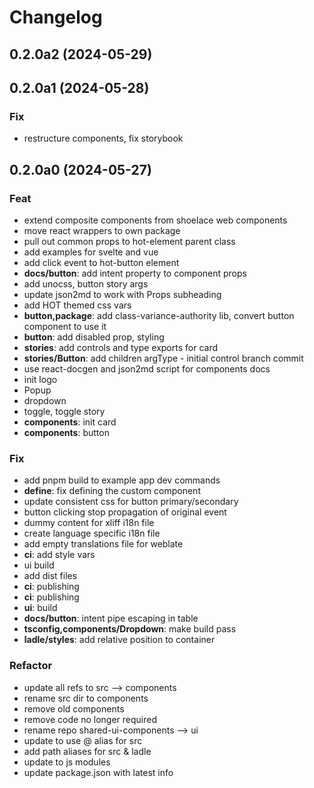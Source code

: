 # Changelog

## 0.2.0a2 (2024-05-29)

## 0.2.0a1 (2024-05-28)

### Fix

- restructure components, fix storybook

## 0.2.0a0 (2024-05-27)

### Feat

- extend composite components from shoelace web components
- move react wrappers to own package
- pull out common props to hot-element parent class
- add examples for svelte and vue
- add click event to hot-button element
- **docs/button**: add intent property to component props
- add unocss, button story args
- update json2md to work with Props subheading
- add HOT themed css vars
- **button,package**: add class-variance-authority lib, convert button component to use it
- **button**: add disabled prop, styling
- **stories**: add controls and type exports for card
- **stories/Button**: add children argType - initial control branch commit
- use react-docgen and json2md script for components docs
- init logo
- Popup
- dropdown
- toggle, toggle story
- **components**: init card
- **components**: button

### Fix

- add pnpm build to example app dev commands
- **define**: fix defining the custom component
- update consistent css for button primary/secondary
- button clicking stop propagation of original event
- dummy content for xliff i18n file
- create language specific i18n file
- add empty translations file for weblate
- **ci**: add style vars
- ui build
- add dist files
- **ci**: publishing
- **ci**: publishing
- **ui**: build
- **docs/button**: intent pipe escaping in table
- **tsconfig,components/Dropdown**: make build pass
- **ladle/styles**: add relative position to container

### Refactor

- update all refs to src --> components
- rename src dir to components
- remove old components
- remove code no longer required
- rename repo shared-ui-components --> ui
- update to use @ alias for src
- add path aliases for src & ladle
- update to js modules
- update package.json with latest info
